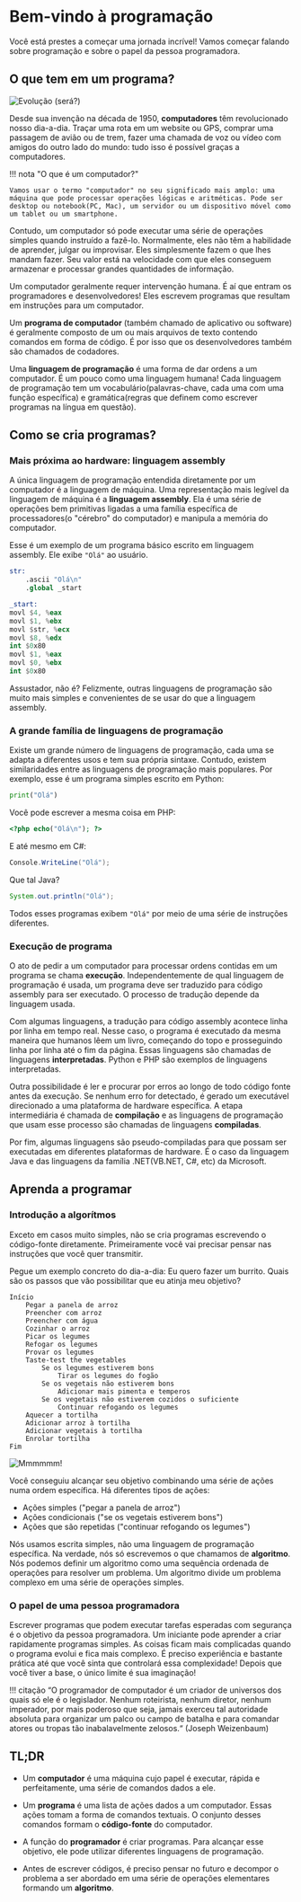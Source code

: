 # Bem-vindo à programação

Você está prestes a começar uma jornada incrível! Vamos começar falando sobre programação e sobre o papel da pessoa programadora.

## O que tem em um programa?

![Evolução (será?)](images/intro02-01.jpg)

Desde sua invenção na década de 1950, **computadores** têm revolucionado nosso dia-a-dia. Traçar uma rota em um website ou GPS, comprar uma passagem de avião ou de trem, fazer uma chamada de voz ou vídeo com amigos do outro lado do mundo: tudo isso é possível graças a computadores.

!!! nota "O que é um computador?"

    Vamos usar o termo "computador" no seu significado mais amplo: uma máquina que pode processar operações lógicas e aritméticas. Pode ser desktop ou notebook(PC, Mac), um servidor ou um dispositivo móvel como um tablet ou um smartphone.

Contudo, um computador só pode executar uma série de operações simples quando instruído a fazê-lo. Normalmente, eles não têm a habilidade de aprender, julgar ou improvisar. Eles simplesmente fazem o que lhes mandam fazer. Seu valor está na velocidade com que eles conseguem armazenar e processar grandes quantidades de informação.

Um computador geralmente requer intervenção humana. É aí que entram os programadores e desenvolvedores! Eles escrevem programas que resultam em instruções para um computador.


Um **programa de computador** (também chamado de aplicativo ou software) é geralmente composto de um ou mais arquivos de texto contendo comandos em forma de código. É por isso que os desenvolvedores também são chamados de codadores.

Uma **linguagem de programação** é uma forma de dar ordens a um computador. É um pouco como uma linguagem humana! Cada linguagem de programação tem um vocabulário(palavras-chave, cada uma com uma função específica) e gramática(regras que definem como escrever programas na língua em questão).

## Como se cria programas?

### Mais próxima ao hardware: linguagem assembly

A única linguagem de programação entendida diretamente por um computador é a linguagem de máquina. Uma representação mais legível da linguagem de máquina é a **linguagem assembly**. Ela é uma série de operações bem primitivas ligadas a uma família específica de processadores(o "cérebro" do computador) e manipula a memória do computador.

Esse é um exemplo de um programa básico escrito em linguagem assembly. Ele exibe `"Olá"` ao usuário.

```nasm
str:
    .ascii "Olá\n"
    .global _start

_start:
movl $4, %eax
movl $1, %ebx
movl $str, %ecx
movl $8, %edx
int $0x80
movl $1, %eax
movl $0, %ebx
int $0x80
```

Assustador, não é? Felizmente, outras linguagens de programação são muito mais simples e convenientes de se usar do que a linguagem assembly.

### A grande família de linguagens de programação

Existe um grande número de linguagens de programação, cada uma se adapta a diferentes usos e tem sua própria sintaxe. Contudo, existem similaridades entre as linguagens de programação mais populares. Por exemplo, esse é um programa simples escrito em Python:

```python
print("Olá")
```

Você pode escrever a mesma coisa em PHP:

```php
<?php echo("Olá\n"); ?>
```

E até mesmo em C#:

```csharp
Console.WriteLine("Olá");
```

Que tal Java?

```java
System.out.println("Olá");
```

Todos esses programas exibem `"Olá"` por meio de uma série de instruções diferentes.

### Execução de programa

O ato de pedir a um computador para processar ordens contidas em um programa se chama **execução**. Independentemente de qual linguagem de programação é usada, um programa deve ser traduzido para código assembly para ser executado. O processo de tradução depende da linguagem usada.

Com algumas linguagens, a tradução para código assembly acontece linha por linha em tempo real. Nesse caso, o programa é executado da mesma maneira que humanos lêem um livro, começando do topo e prosseguindo linha por linha até o fim da página. Essas linguagens são chamadas de linguagens **interpretadas**. Python e PHP são exemplos de linguagens interpretadas.

Outra possibilidade é ler e procurar por erros ao longo de todo código fonte antes da execução. Se nenhum erro for detectado, é gerado um executável direcionado a uma plataforma de hardware específica. A etapa intermediária é chamada de **compilação** e as linguagens de programação que usam esse processo são chamadas de linguagens **compiladas**.

Por fim, algumas linguagens são pseudo-compiladas para que possam ser executadas em diferentes plataformas de hardware. É o caso da linguagem Java e das linguagens da família .NET(VB.NET, C#, etc) da Microsoft.

## Aprenda a programar

### Introdução a algorítmos

Exceto em casos muito simples, não se cria programas escrevendo o código-fonte diretamente. Primeiramente você vai precisar pensar nas instruções que você quer transmitir.

Pegue um exemplo concreto do dia-a-dia: Eu quero fazer um burrito. Quais são os passos que vão possibilitar que eu atinja meu objetivo?

```texto
Início
    Pegar a panela de arroz
    Preencher com arroz
    Preencher com água
    Cozinhar o arroz
    Picar os legumes
    Refogar os legumes
    Provar os legumes
    Taste-test the vegetables
        Se os legumes estiverem bons
            Tirar os legumes do fogão
        Se os vegetais não estiverem bons
            Adicionar mais pimenta e temperos
        Se os vegetais não estiverem cozidos o suficiente
            Continuar refogando os legumes
    Aquecer a tortilha
    Adicionar arroz à tortilha
    Adicionar vegetais à tortilha
    Enrolar tortilha
Fim
```

![Mmmmmm!](images/intro02-02.jpg)

Você conseguiu alcançar seu objetivo combinando uma série de ações numa ordem específica. Há diferentes tipos de ações:

* Ações simples ("pegar a panela de arroz")
* Ações condicionais ("se os vegetais estiverem bons")
* Ações que são repetidas ("continuar refogando os legumes")

Nós usamos escrita simples, não uma linguagem de programação específica. Na verdade, nós só escrevemos o que chamamos de **algoritmo**. Nós podemos definir um algoritmo como uma sequência ordenada de operações para resolver um problema. Um algoritmo divide um problema complexo em uma série de operações simples.

### O papel de uma pessoa programadora

Escrever programas que podem executar tarefas esperadas com segurança é o objetivo da pessoa programadora. Um iniciante pode aprender a criar rapidamente programas simples. As coisas ficam mais complicadas quando o programa evolui e fica mais complexo. É preciso experiência e bastante prática até que você sinta que controlará essa complexidade! Depois que você tiver a base, o único limite é sua imaginação!

!!! citação
    “O programador de computador é um criador de universos dos quais só ele é o legislador. Nenhum roteirista, nenhum diretor, nenhum imperador, por mais poderoso que seja, jamais exerceu tal autoridade absoluta para organizar um palco ou campo de batalha e para comandar atores ou tropas tão inabalavelmente zelosos.“ (Joseph Weizenbaum)

## TL;DR

* Um **computador** é uma máquina cujo papel é executar, rápida e perfeitamente, uma série de comandos dados a ele.

* Um **programa** é uma lista de ações dados a um computador. Essas ações tomam a forma de comandos textuais. O conjunto desses comandos formam o **código-fonte** do computador.

* A função do **programador** é criar programas. Para alcançar esse objetivo, ele pode utilizar diferentes linguagens de programação.

* Antes de escrever códigos, é preciso pensar no futuro e decompor o problema a ser abordado em uma série de operações elementares formando um **algoritmo**.
